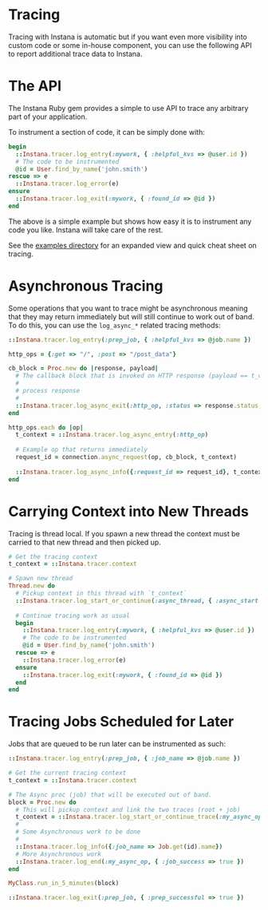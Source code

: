 # Tracing

Tracing with Instana is automatic but if you want even more visibility into custom code or some in-house
component, you can use the following API to report additional trace data to Instana.

# The API

The Instana Ruby gem provides a simple to use API to trace any arbitrary part of your application.

To instrument a section of code, it can be simply done with:

```Ruby
begin
  ::Instana.tracer.log_entry(:mywork, { :helpful_kvs => @user.id })
  # The code to be instrumented
  @id = User.find_by_name('john.smith')
rescue => e
  ::Instana.tracer.log_error(e)
ensure
  ::Instana.tracer.log_exit(:mywork, { :found_id => @id })
end
```

The above is a simple example but shows how easy it is to instrument any code you like.  Instana will
take care of the rest.

See the [examples directory](https://github.com/instana/ruby-sensor/blob/master/examples/tracing.rb) for
an expanded view and quick cheat sheet on tracing.

# Asynchronous Tracing

Some operations that you want to trace might be asynchronous meaning that they may return immediately
but will still continue to work out of band.  To do this, you can use  the `log_async_*` related 
tracing methods:

```Ruby
::Instana.tracer.log_entry(:prep_job, { :helpful_kvs => @job.name })

http_ops = {:get => "/", :post => "/post_data"}

cb_block = Proc.new do |response, payload|
  # The callback block that is invoked on HTTP response (payload == t_context)
  #
  # process response
  #
  ::Instana.tracer.log_async_exit(:http_op, :status => response.status, payload)
end

http_ops.each do |op|
  t_context = ::Instana.tracer.log_async_entry(:http_op)
  
  # Example op that returns immediately
  request_id = connection.async_request(op, cb_block, t_context)
  
  ::Instana.tracer.log_async_info({:request_id => request_id}, t_context)
end  
```

# Carrying Context into New Threads

Tracing is thread local.  If you spawn a new thread the context must be carried to that new thread and then picked up.

```Ruby
# Get the tracing context
t_context = ::Instana.tracer.context

# Spawn new thread
Thread.new do
  # Pickup context in this thread with `t_context`
  ::Instana.tracer.log_start_or_continue(:async_thread, { :async_start => 1 }, t_context)
  
  # Continue tracing work as usual
  begin
    ::Instana.tracer.log_entry(:mywork, { :helpful_kvs => @user.id })
    # The code to be instrumented
    @id = User.find_by_name('john.smith')
  rescue => e
    ::Instana.tracer.log_error(e)
  ensure
    ::Instana.tracer.log_exit(:mywork, { :found_id => @id })
  end
end
```
# Tracing Jobs Scheduled for Later

Jobs that are queued to be run later can be instrumented as such:

```Ruby
::Instana.tracer.log_entry(:prep_job, { :job_name => @job.name })

# Get the current tracing context
t_context = ::Instana.tracer.context

# The Async proc (job) that will be executed out of band.
block = Proc.new do 
  # This will pickup context and link the two traces (root + job)
  t_context = ::Instana.tracer.log_start_or_continue_trace(:my_async_op, { :helpful_kvs => true }, t_context)
  #
  # Some Asynchronous work to be done
  #
  ::Instana.tracer.log_info({:job_name => Job.get(id).name})
  # More Asynchronous work
  ::Instana.tracer.log_end(:my_async_op, { :job_success => true })
end

MyClass.run_in_5_minutes(block)

::Instana.tracer.log_exit(:prep_job, { :prep_successful => true })
```
